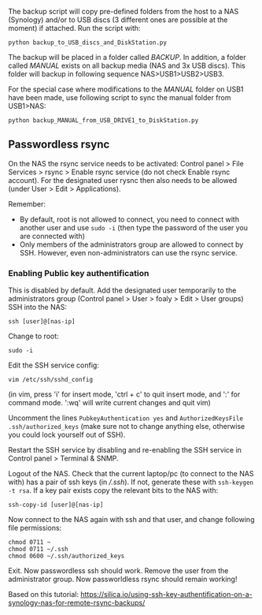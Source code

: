 The backup script will copy pre-defined folders from the host to a NAS (Synology) and/or to USB discs (3 different ones are possible at the moment) if attached.
Run the script with:

```
python backup_to_USB_discs_and_DiskStation.py
```

The backup will be placed in a folder called *BACKUP*. In addition, a folder called *MANUAL* exists on all backup media (NAS and 3x USB discs). This folder will backup in following sequence NAS>USB1>USB2>USB3.

For the special case where modifications to the *MANUAL* folder on USB1 have been made, use following script to sync the manual folder from USB1>NAS:
```
python backup_MANUAL_from_USB_DRIVE1_to_DiskStation.py
```

## Passwordless rsync

On the NAS the rsync service needs to be activated:
Control panel > File Services > rsync > Enable rsync service (do not check Enable rsync account).
For the designated user rysnc then also needs to be allowed (under User > Edit > Applications). 

Remember:
- By default, root is not allowed to connect, you need to connect with another user and use ```sudo -i``` (then type the password of the user you are connected with)
- Only members of the administrators group are allowed to connect by SSH. However, even non-administrators can use the rsync service.

### Enabling Public key authentification
This is disabled by default.
Add the designated user temporarily to the administrators group (Control panel > User > foaly > Edit > User groups)
SSH into the NAS:
```
ssh [user]@[nas-ip]
```
Change to root:
```
sudo -i
```
Edit the SSH service config:
```
vim /etc/ssh/sshd_config
```
(in vim, press 'i' for insert mode, 'ctrl + c' to quit insert mode, and ':' for command mode. ':wq' will write current changes and quit vim)

Uncomment the lines ```PubkeyAuthentication yes``` and ```AuthorizedKeysFile .ssh/authorized_keys``` (make sure not to change anything else, otherwise you could lock yourself out of SSH).

Restart the SSH service by disabling and re-enabling the SSH service in Control panel > Terminal & SNMP.

Logout of the NAS.
Check that the current laptop/pc (to connect to the NAS with) has a pair of ssh keys (in */.ssh*). If not, generate these with ```ssh-keygen -t rsa```.
If a key pair exists copy the relevant bits to the NAS with:
```
ssh-copy-id [user]@[nas-ip]
```
Now connect to the NAS again with ssh and that user, and change following file permissions:
```
chmod 0711 ~
chmod 0711 ~/.ssh
chmod 0600 ~/.ssh/authorized_keys
```
Exit. Now passwordless ssh should work. Remove the user from the administrator group. Now passworldless rsync should remain working! 

Based on this tutorial: https://silica.io/using-ssh-key-authentification-on-a-synology-nas-for-remote-rsync-backups/